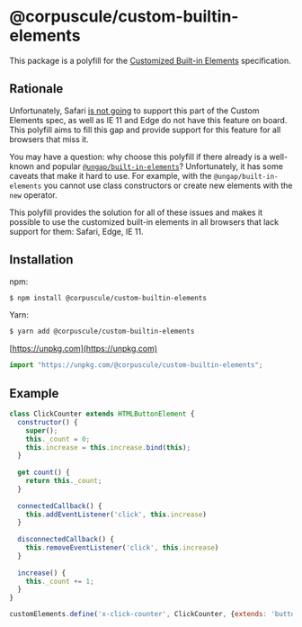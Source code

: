 # @corpuscule/custom-builtin-elements

This package is a polyfill for the [Customized Built-in Elements](https://html.spec.whatwg.org/multipage/custom-elements.html#customized-built-in-element)
specification.

## Rationale

Unfortunately, Safari [is not going](https://github.com/w3c/webcomponents/issues/509#issuecomment-222860736)
to support this part of the Custom Elements spec, as well as IE 11 and Edge do
not have this feature on board. This polyfill aims to fill this gap and provide
support for this feature for all browsers that miss it.

You may have a question: why choose this polyfill if there already is a
well-known and popular [`@ungap/built-in-elements`](https://github.com/ungap/custom-elements-builtin)?
Unfortunately, it has some caveats that make it hard to use. For example, with
the `@ungap/built-in-elements` you cannot use class constructors or create new
elements with the `new` operator.

This polyfill provides the solution for all of these issues and makes it
possible to use the customized built-in elements in all browsers that lack
support for them: Safari, Edge, IE 11.

## Installation
npm:
```bash
$ npm install @corpuscule/custom-builtin-elements
```

Yarn:
```bash
$ yarn add @corpuscule/custom-builtin-elements
```

[https://unpkg.com](https://unpkg.com)
```javascript
import "https://unpkg.com/@corpuscule/custom-builtin-elements";
```

## Example
```javascript
class ClickCounter extends HTMLButtonElement {
  constructor() {
    super();
    this._count = 0;
    this.increase = this.increase.bind(this);
  }
  
  get count() {
    return this._count;
  }
  
  connectedCallback() {
    this.addEventListener('click', this.increase)
  }
  
  disconnectedCallback() {
    this.removeEventListener('click', this.increase)
  }
  
  increase() {
    this._count += 1;
  }
}

customElements.define('x-click-counter', ClickCounter, {extends: 'button'});
```
